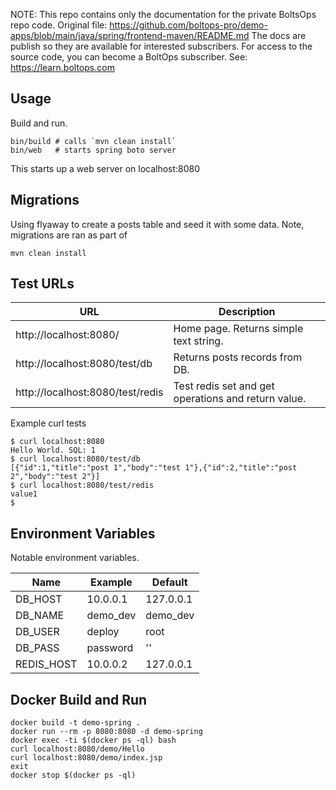 <!-- note marker start -->
NOTE: This repo contains only the documentation for the private BoltsOps repo code.
Original file: https://github.com/boltops-pro/demo-apps/blob/main/java/spring/frontend-maven/README.md
The docs are publish so they are available for interested subscribers.
For access to the source code, you can become a BoltOps subscriber.
See: https://learn.boltops.com

<!-- note marker end -->

## Usage

Build and run.

    bin/build # calls `mvn clean install`
    bin/web   # starts spring boto server

This starts up a web server on localhost:8080

## Migrations

Using flyaway to create a posts table and seed it with some data. Note, migrations are ran as part of

    mvn clean install

## Test URLs

URL | Description
---|---
http://localhost:8080/ | Home page. Returns simple text string.
http://localhost:8080/test/db | Returns posts records from DB.
http://localhost:8080/test/redis | Test redis set and get operations and return value.

Example curl tests

    $ curl localhost:8080
    Hello World. SQL: 1
    $ curl localhost:8080/test/db
    [{"id":1,"title":"post 1","body":"test 1"},{"id":2,"title":"post 2","body":"test 2"}]
    $ curl localhost:8080/test/redis
    value1
    $

## Environment Variables

Notable environment variables.

Name | Example | Default
---|---|---
DB_HOST | 10.0.0.1 | 127.0.0.1
DB_NAME | demo_dev | demo_dev
DB_USER | deploy | root
DB_PASS | password | ''
REDIS_HOST | 10.0.0.2 | 127.0.0.1

## Docker Build and Run

    docker build -t demo-spring .
    docker run --rm -p 8080:8080 -d demo-spring
    docker exec -ti $(docker ps -ql) bash
    curl localhost:8080/demo/Hello
    curl localhost:8080/demo/index.jsp
    exit
    docker stop $(docker ps -ql)
